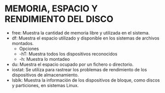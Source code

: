 # MEMORIA, ESPACIO Y RENDIMIENTO DEL DISCO

- free: Muestra la cantidad de memoria libre y utilizada en el sistema.
- df: Muestra el espacio utilizado y disponible en los sistemas de archivos montados.
  - Opciones
  - -hT: Muestra todos los dispositivos reconocidos
  - -h: Muestra lo montadeo
- du: Muestra el espacio ocupado por un fichero o directorio.
- iostat: Se utiliza para rastrear los problemas de rendimiento de los dispositivos de
almacenamiento.
- lsblk: Muestra la información de los dispositivos de bloque, como discos y particiones, en sistemas Linux.
